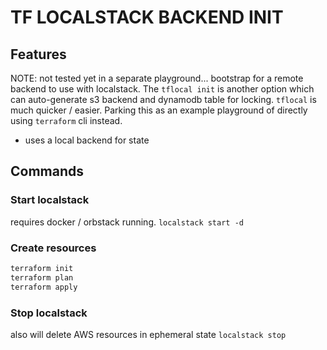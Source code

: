 # TF LOCALSTACK BACKEND INIT

## Features
NOTE: not tested yet in a separate playground...
bootstrap for a remote backend to use with localstack.
The `tflocal init` is another option which can auto-generate s3 backend and dynamodb table for locking.
`tflocal` is much quicker / easier.
Parking this as an example playground of directly using `terraform` cli instead.
- uses a local backend for state

## Commands

### Start localstack
requires docker / orbstack running.
`localstack start -d`

### Create resources
```bash
terraform init
terraform plan
terraform apply
```

### Stop localstack
also will delete AWS resources in ephemeral state
`localstack stop`